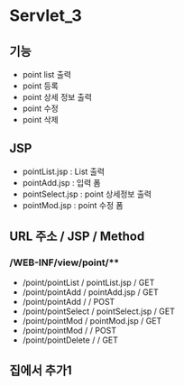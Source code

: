 # Servlet_3

## 기능 
- point list 출력
- point 등록
- point 상세 정보 출력
- point 수정
- point 삭제

## JSP
- pointList.jsp		: List 출력
- pointAdd.jsp		: 입력 폼 
- pointSelect.jsp	: point 상세정보 출력
- pointMod.jsp		: point 수정 폼


## URL 주소				/	JSP				/	Method
###	/WEB-INF/view/point/**
- /point/pointList		/	pointList.jsp	/	GET
- /point/pointAdd		/	pointAdd.jsp	/	GET
- /point/pointAdd		/					/	POST
- /point/pointSelect	/	pointSelect.jsp	/	GET
- /point/pointMod		/	pointMod.jsp	/	GET
- /point/pointMod		/					/	POST
- /point/pointDelete	/					/	GET
 

 ## 집에서 추가1

